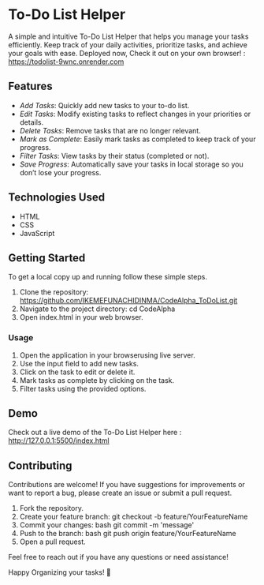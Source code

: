 # To-Do List Helper
A simple and intuitive To-Do List Helper that helps you manage your tasks efficiently. Keep track of your daily activities, prioritize tasks, and achieve your goals with ease.
Deployed now, Check it out on your own browser! : https://todolist-9wnc.onrender.com

## Features
- *Add Tasks*: Quickly add new tasks to your to-do list.
- *Edit Tasks*: Modify existing tasks to reflect changes in your priorities or details.
- *Delete Tasks*: Remove tasks that are no longer relevant.
- *Mark as Complete*: Easily mark tasks as completed to keep track of your progress.
- *Filter Tasks*: View tasks by their status (completed or not).
- *Save Progress*: Automatically save your tasks in local storage so you don’t lose your progress.

## Technologies Used
- HTML
- CSS
- JavaScript

## Getting Started
To get a local copy up and running follow these simple steps.
1. Clone the repository: https://github.com/IKEMEFUNACHIDINMA/CodeAlpha_ToDoList.git
2.  Navigate to the project directory:
    cd CodeAlpha
3. Open index.html in your web browser.

### Usage
1. Open the application in your browserusing live server.
2. Use the input field to add new tasks.
3. Click on the task to edit or delete it.
4. Mark tasks as complete by clicking on the task.
5. Filter tasks using the provided options.

## Demo
Check out a live demo of the To-Do List Helper here : http://127.0.0.1:5500/index.html

## Contributing
Contributions are welcome! If you have suggestions for improvements or want to report a bug, please create an issue or submit a pull request.

1. Fork the repository.
2. Create your feature branch:
    git checkout -b feature/YourFeatureName 
3. Commit your changes:
bash
   git commit -m 'message'
4. Push to the branch:
bash
   git push origin feature/YourFeatureName
5. Open a pull request.


Feel free to reach out if you have any questions or need assistance!

Happy Organizing your tasks! 🎉

